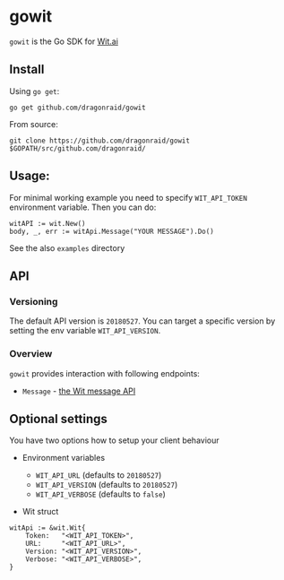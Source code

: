 # gowit

`gowit` is the Go SDK for [Wit.ai](https://wit.ai/)

## Install
Using `go get`:

	go get github.com/dragonraid/gowit
	
From source:

	git clone https://github.com/dragonraid/gowit $GOPATH/src/github.com/dragonraid/
	
## Usage:

For minimal working example you need to specify `WIT_API_TOKEN` environment variable. Then you can do:
```
witAPI := wit.New()
body, _, err := witApi.Message("YOUR MESSAGE").Do()
```

See the also `examples` directory

## API

### Versioning
The default API version is `20180527`. You can target a specific version by setting the env variable `WIT_API_VERSION`. 

### Overview

`gowit` provides interaction with following endpoints:

* `Message` - [the Wit message API](https://wit.ai/docs/http/20170307#get--message-link)


## Optional settings
You have two options how to setup your client behaviour
* Environment variables
	* `WIT_API_URL` (defaults to `20180527`)
	* `WIT_API_VERSION` (defaults to `20180527`)
	* `WIT_API_VERBOSE` (defaults to `false`) 
	
	
* Wit struct 
```
witApi := &wit.Wit{
	Token:   "<WIT_API_TOKEN>",
	URL:     "<WIT_API_URL>",
	Version: "<WIT_API_VERSION>",
	Verbose: "<WIT_API_VERBOSE>",
}
```
